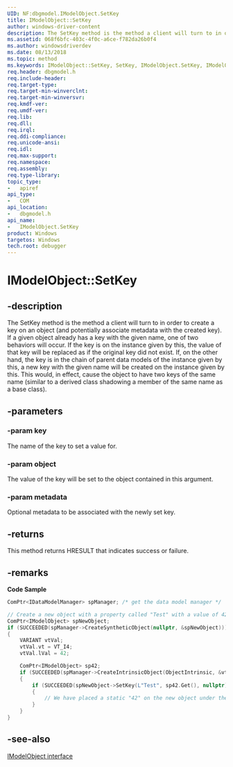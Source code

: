```yaml
---
UID: NF:dbgmodel.IModelObject.SetKey
title: IModelObject::SetKey
author: windows-driver-content
description: The SetKey method is the method a client will turn to in order to create a key on an object (and potentially associate metadata with the created key). 
ms.assetid: 068f6bfc-403c-4f0c-a6ce-f782da26b0f4
ms.author: windowsdriverdev
ms.date: 08/13/2018 
ms.topic: method
ms.keywords: IModelObject::SetKey, SetKey, IModelObject.SetKey, IModelObject::SetKey, IModelObject.SetKey
req.header: dbgmodel.h
req.include-header:
req.target-type:
req.target-min-winverclnt:
req.target-min-winversvr:
req.kmdf-ver:
req.umdf-ver:
req.lib:
req.dll:
req.irql: 
req.ddi-compliance:
req.unicode-ansi:
req.idl:
req.max-support:
req.namespace:
req.assembly:
req.type-library: 
topic_type: 
-	apiref
api_type: 
-	COM
api_location: 
-	dbgmodel.h
api_name: 
-	IModelObject.SetKey
product: Windows
targetos: Windows
tech.root: debugger
---
```


# IModelObject::SetKey


## -description

The SetKey method is the method a client will turn to in order to create a key on an object (and potentially associate metadata with the created key). If a given object already has a key with the given name, one of two behaviors will occur. If the key is on the instance given by this, the value of that key will be replaced as if the original key did not exist. If, on the other hand, the key is in the chain of parent data models of the instance given by this, a new key with the given name will be created on the instance given by this. This would, in effect, cause the object to have two keys of the same name (similar to a derived class shadowing a member of the same name as a base class). 

## -parameters

### -param key
The name of the key to set a value for.

### -param object
The value of the key will be set to the object contained in this argument.

### -param metadata
Optional metadata to be associated with the newly set key.


## -returns
This method returns HRESULT that indicates success or failure.

## -remarks

**Code Sample**

```cpp
ComPtr<IDataModelManager> spManager; /* get the data model manager */

// Create a new object with a property called "Test" with a value of 42.
ComPtr<IModelObject> spNewObject;
if (SUCCEEDED(spManager->CreateSyntheticObject(nullptr, &spNewObject)))
{
    VARIANT vtVal;
    vtVal.vt = VT_I4;
    vtVal.lVal = 42;

    ComPtr<IModelObject> sp42;
    if (SUCCEEDED(spManager->CreateIntrinsicObject(ObjectIntrinsic, &vtVal, &sp42)))
    {
        if (SUCCEEDED(spNewObject->SetKey(L"Test", sp42.Get(), nullptr)))
        {
            // We have placed a static "42" on the new object under the key "Test"
        }
    }
}
```


## -see-also

[IModelObject interface](nn-dbgmodel-imodelobject.md)

